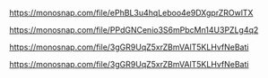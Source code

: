 <!-- # Отримуємо і виводимо весь список контактів у вигляді таблиці (console.table)
node index.js --action="list" -->
https://monosnap.com/file/ePhBL3u4hqLeboo4e9DXgprZROwlTX



<!-- # Отримуємо контакт по id і виводимо у консоль об'єкт контакту або null, якщо контакту з таким id не існує. 
node index.js --action="get" --id 05olLMgyVQdWRwgKfg5J6-->
https://monosnap.com/file/PPdGNCenio3S6mPbcMn14U3PZLg4q2



<!-- # Додаємо контакт та виводимо в консоль об'єкт новоствореного контакту
node index.js --action="add" --name Mango --email mango@gmail.com --phone 322-22-22 -->
https://monosnap.com/file/3gGR9UqZ5xrZBmVAlT5KLHvfNeBati


<!-- # Видаляємо контакт та виводимо в консоль об'єкт видаленого контакту або null, якщо контакту з таким id не існує.
node index.js --action="remove" --id qdggE76Jtbfd9eWJHrssH -->
https://monosnap.com/file/3gGR9UqZ5xrZBmVAlT5KLHvfNeBati